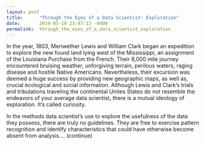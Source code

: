 ```yaml
---
layout: post
title:      "Through the Eyes of a Data Scientist: Exploration"
date:       2019-05-19 23:47:13 -0400
permalink:  through_the_eyes_of_a_data_scientist_exploration
---
```



In the year, 1803, Meriwether Lewis and William Clark began an expedition to explore the new found land lying west of the Mississippi, an assignment of the Louisiana Purchase from the French. Their 8,000 mile journey encountered bruising weather, unforgiving terrain, perilous waters, raging disease and hostile Native Americans. Nevertheless, their excursion was deemed a huge success by providing new geographic maps, as well as, crucial ecological and social information. Although Lewis and Clark’s trials and tribulations traveling the continental Unites States do not resemble the endeavors of your average data scientist, there is a mutual ideology of exploration. It’s called curiosity. 

In the methods data scientist’s use to explore the usefulness of the data they possess, there are truly no guidelines. They are free to exercise pattern recognition and identify characteristics that could have otherwise become absent from analysis…. (continue)

